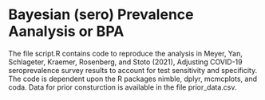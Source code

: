 # Bayesian (sero) Prevalence Aanalysis or BPA

The file script.R contains code to reproduce the analysis in Meyer, Yan, Schlageter, Kraemer, Rosenberg, and Stoto (2021), Adjusting COVID-19 seroprevalence survey results to account for test sensitivity and specificity. The code is dependent upon the R packages nimble, dplyr, mcmcplots, and coda. Data for prior consturction is available in the file prior_data.csv.


